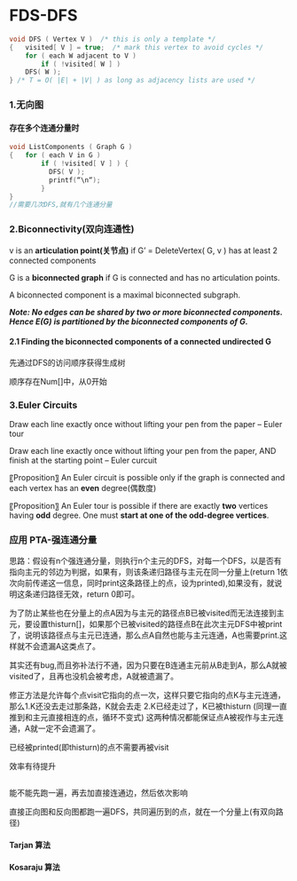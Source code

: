 # FDS-DFS

```c
void DFS ( Vertex V )  /* this is only a template */
{   visited[ V ] = true;  /* mark this vertex to avoid cycles */
    for ( each W adjacent to V )
        if ( !visited[ W ] )
	DFS( W );
} /* T = O( |E| + |V| ) as long as adjacency lists are used */
```

### 1.无向图

#### 存在多个连通分量时

```c
void ListComponents ( Graph G ) 
{   for ( each V in G ) 
        if ( !visited[ V ] ) {
		  DFS( V );
          printf(“\n“);
        }
}
//需要几次DFS,就有几个连通分量
```

### 2.Biconnectivity(双向连通性)

v is an **articulation point(关节点)** if G’ = DeleteVertex( G, v ) has at least 2 connected components

G is a **biconnected graph** if G is connected and has no articulation points.

A biconnected component is a maximal biconnected subgraph.

***Note:  No edges can be shared by two or more biconnected components.  Hence E(G) is partitioned by the biconnected components of G.***

#### 2.1 Finding the biconnected components of a connected undirected G

先通过DFS的访问顺序获得生成树

顺序存在Num[]中，从0开始







### 3.Euler Circuits

Draw each line exactly once without lifting your pen from the paper – Euler tour

Draw each line exactly once without lifting your pen from the paper, AND finish at the starting point – Euler curcuit

〖Proposition〗 An Euler circuit is possible only if the graph is connected and each vertex has an **even** degree(偶数度)

〖Proposition〗 An Euler tour is possible if there are exactly **two** vertices having **odd** degree.  One must **start at one of the odd-degree vertices**.



### 应用 PTA-强连通分量

思路：假设有n个强连通分量，则执行n个主元的DFS，对每一个DFS，以是否有指向主元的邻边为判据，如果有，则该条递归路径与主元在同一分量上(return 1依次向前传递这一信息，同时print这条路径上的点，设为printed),如果没有，就说明这条递归路径无效，return 0即可。

为了防止某些也在分量上的点A因为与主元的路径点B已被visited而无法连接到主元，要设置thisturn[]，如果那个已被visited的路径点B在此次主元DFS中被print了，说明该路径点与主元已连通，那么点A自然也能与主元连通，A也需要print.这样就不会遗漏A这类点了。

其实还有bug,而且弥补法行不通，因为只要在B连通主元前从B走到A，那么A就被visited了，且再也没机会被考虑，A就被遗漏了。

修正方法是允许每个点visit它指向的点一次，这样只要它指向的点K与主元连通，那么1.K还没去走过那条路，K就会去走 2.K已经走过了，K已被thisturn (同理一直推到和主元直接相连的点，循环不变式)  这两种情况都能保证点A被视作与主元连通，A就一定不会遗漏了。

已经被printed(即thisturn)的点不需要再被visit

效率有待提升

```c

```

能不能先跑一遍，再去加直接连通边，然后依次影响







直接正向图和反向图都跑一遍DFS，共同遍历到的点，就在一个分量上(有双向路径)



#### Tarjan 算法





#### Kosaraju 算法